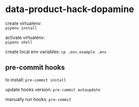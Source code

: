 # data-product-hack-dopamine

create virtualenv:  
`pipenv install`  

activate virtualenv:  
`pipenv shell`

create local env variables:
`cp .env.example .env`

## pre-commit hooks

to install:
`pre-commit install`

update hooks version:
`pre-commit autoupdate`

manually run hooks:
`pre-commit`
